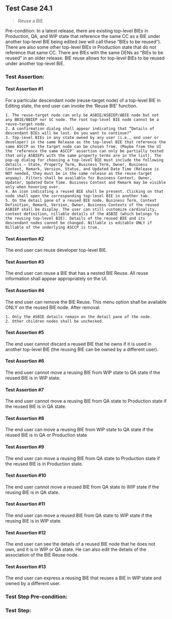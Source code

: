 ## Test Case 24.1

> Reuse a BIE

Pre-condition: In a latest release, there are existing top-level BIEs in Production, QA, and WIP state that reference the same CC as a BIE under another top-level BIE being edited (we will call these “BIEs to be reused”). There are also some other top-level BIEs in Production state that do not reference that same CC. There are BIEs with the same DENs as “BIEs to be reused” in an older release.
BIE reuse allows for top-level BIEs to be reused under another top-level BIE.


### Test Assertion:

#### Test Assertion #1
For a particular descendant node (reuse-target node) of a top-level BIE in Editing state, the end user can invoke the ‘Reuse BIE’ function.

	1. The reuse-target node can only be ASBIE/ASBIEP/ABIE node but not any BBIE/BBIEP nor SC node. The root top-level BIE node cannot be a reuse-target node.
	2. A confirmation dialog shall appear indicating that “Details of descendant BIEs will be lost. Do you want to continue?”
	3. Top-level BIEs in any state owned by any user (i.e., end user or developer) in the same Release as the top-level BIE that reference the same ASCCP as the target node can be chosen from. (Maybe from the UI the ‘reference the same ASCCP’ assertion can only be partially tested that only ASBIEPs with the same property terms are in the list). The pop-up dialog for choosing a top-level BIE must include the following details – State, Property Term, Business Term, Owner, Business Context, Remark, Version, Status, and Updated Date Time (Release is NOT needed, they must be in the same release as the reuse-target anyway). Filters shall be available for Business Context, Owner, Updater, Updated Date Time. Business Context and Remark may be visible only when hovering over.
	4. An icon indicating a reused BIE shall be present. Clicking on that node shall open the corresponding top-level BIE in another tab.
	5. On the detail pane of a reused BIE node, Business Term, Context Definition, Remark, Version, Owner, Business Contexts of the reused ASBIEP shall be display. The user can still customize cardinality, context definition, nillable details of the ASBIE (which belongs to the reusing top-level BIE). Details of the reused BIE and its descendant nodes cannot be changed. Nillable is editable ONLY if Nillable of the underlying ASCCP is true.

#### Test Assertion #2
The end user can reuse developer top-level BIE.

#### Test Assertion #3
The end user can reuse a BIE that has a nested BIE Reuse. All reuse information shall appear appropriately on the UI.

#### Test Assertion #4
The end user can remove the BIE Reuse. This menu option shall be available ONLY on the reused BIE node. After removal:

	1. Only the ASBIE details remain on the detail pane of the node.
	2. Other children nodes shall be unchecked.

#### Test Assertion #5
The end user cannot discard a reused BIE that he owns if it is used in another top-level BIE (the reusing BIE can be owned by a different user).

#### Test Assertion #6
The end user cannot move a reusing BIE from WIP state to QA state if the reused BIE is in WIP state.

#### Test Assertion #7
The end user cannot move a reusing BIE from QA state to Production state if the reused BIE is in QA state.

#### Test Assertion #8
The end user can move a reusing BIE from WIP state to QA state if the reused BIE is in QA or Production state

#### Test Assertion #9
The end user can move a reusing BIE from QA state to Production state if the reused BIE is in Production state.

#### Test Assertion #10
The end user cannot move a reused BIE from QA state to WIP state if the reusing BIE is in QA state.

#### Test Assertion #11
The end user can move a reused BIE from QA state to WIP state if the reusing BIE is in WIP state.

#### Test Assertion #12
The end user can see the details of a reused BIE node that he does not own, and it is in WIP or QA state. He can also edit the details of the association of the BIE Reuse node.

#### Test Assertion #13
The end user can express a reusing BIE that reuses a BIE in WIP state and owned by a different user.

### Test Step Pre-condition:



### Test Step: